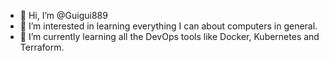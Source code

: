 - 👋 Hi, I’m @Guigui889
- 👀 I’m interested in learning everything I can about computers in general.
- 🌱 I’m currently learning all the DevOps tools like Docker, Kubernetes and Terraform.

<!---
Guigui889/Guigui889 is a ✨ special ✨ repository because its `README.md` (this file) appears on your GitHub profile.
You can click the Preview link to take a look at your changes.
--->
